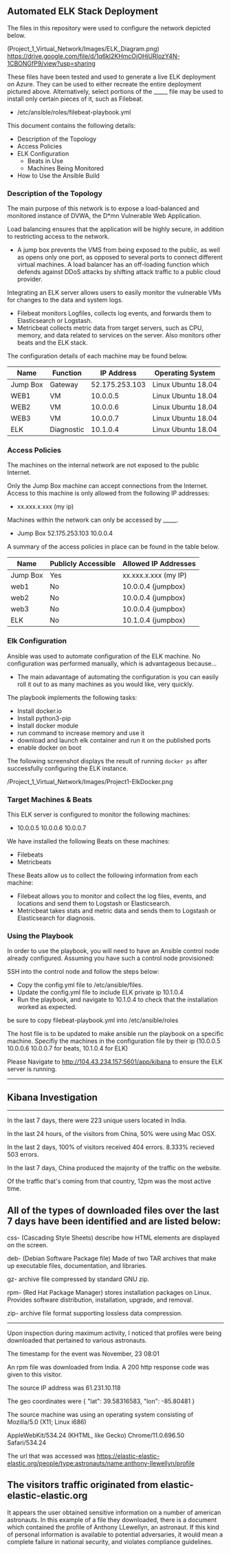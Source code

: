 ## Automated ELK Stack Deployment

The files in this repository were used to configure the network depicted below.

(Project_1_Virtual_Network/Images/ELK_Diagram.png)  https://drive.google.com/file/d/1q6kl2KHmcOjOHiURIozY4N-1CBONGfP9/view?usp=sharing

These files have been tested and used to generate a live ELK deployment on Azure. They can be used to either recreate the entire deployment pictured above. Alternatively, select portions of the _____ file may be used to install only certain pieces of it, such as Filebeat.

  - /etc/ansible/roles/filebeat-playbook.yml

This document contains the following details:
- Description of the Topology
- Access Policies
- ELK Configuration
  - Beats in Use
  - Machines Being Monitored
- How to Use the Ansible Build


### Description of the Topology

The main purpose of this network is to expose a load-balanced and monitored instance of DVWA, the D*mn Vulnerable Web Application.

Load balancing ensures that the application will be highly secure, in addition to restricting access to the network.
-  A jump box prevents the VMS from being exposed to the public, as well as opens only one port, as opposed to several ports to connect different virtual machines.
A load balancer has an off-loading function which defends against DDoS attacks by shifting attack traffic to a public cloud provider.

Integrating an ELK server allows users to easily monitor the vulnerable VMs for changes to the data and system logs.
- Filebeat monitors Logfiles, collects log events, and forwards them to Elasticsearch or Logstash.
- Metricbeat collects metric data from target servers, such as CPU, memory, and data related to services on the server. Also monitors other beats and the ELK stack.

The configuration details of each machine may be found below.


| Name     | Function | IP Address   | Operating System  |
|----------|----------|------------  |------------------ |
| Jump Box | Gateway  |52.175.253.103| Linux Ubuntu 18.04|
| WEB1     |  VM      | 10.0.0.5     | Linux Ubuntu 18.04|
| WEB2     |  VM      | 10.0.0.6     | Linux Ubuntu 18.04|
| WEB3     |  VM      | 10.0.0.7     | Linux Ubuntu 18.04|
| ELK      |Diagnostic| 10.1.0.4     | Linux Ubuntu 18.04|
### Access Policies

The machines on the internal network are not exposed to the public Internet. 

Only the Jump Box machine can accept connections from the Internet. Access to this machine is only allowed from the following IP addresses:
-  xx.xxx.x.xxx (my ip)

Machines within the network can only be accessed by _____.
- Jump Box 52.175.253.103 10.0.0.4


A summary of the access policies in place can be found in the table below.

| Name     | Publicly Accessible | Allowed IP Addresses |
|----------|---------------------|----------------------|
| Jump Box |     Yes             | xx.xxx.x.xxx (my IP) |
| web1     |     No              |  10.0.0.4  (jumpbox) |
| web2     |     No              |  10.0.0.4  (jumpbox) |
| web3     |     No              |  10.0.0.4  (jumpbox) |
| ELK      |     No              |  10.1.0.4  (jumpbox) |
### Elk Configuration

Ansible was used to automate configuration of the ELK machine. No configuration was performed manually, which is advantageous because...
- The main adavantage of automating the configuration is you can easily roll it out to as many machines as you would like, very quickly.

The playbook implements the following tasks:
- Install docker.io
- Install python3-pip
- Install docker module
- run command to increase memory and use it
- download and launch elk container and run it on the published ports
- enable docker on boot

The following screenshot displays the result of running `docker ps` after successfully configuring the ELK instance.

 /Project_1_Virtual_Network/Images/Project1-ElkDocker.png

### Target Machines & Beats
This ELK server is configured to monitor the following machines:
- 10.0.0.5
  10.0.0.6
  10.0.0.7

We have installed the following Beats on these machines:
- Filebeats
- Metricbeats

These Beats allow us to collect the following information from each machine:
- Filebeat allows you to monitor and collect the log files, events, and locations and send them to Logstash or Elasticsearch.
- Metricbeat takes stats and metric data and sends them to Logstash or Elasticsearch for diagnosis.

### Using the Playbook
In order to use the playbook, you will need to have an Ansible control node already configured. Assuming you have such a control node provisioned: 

SSH into the control node and follow the steps below:
- Copy the config.yml file to /etc/ansible/files.
- Update the config.yml file to include ELK private ip 10.1.0.4
- Run the playbook, and navigate to 10.1.0.4 to check that the installation worked as expected.

be sure to copy filebeat-playbook.yml into /etc/ansible/roles

The host file is to be updated to make ansible run the playbook on a specific machine. Specifiy the machines in the configuration file by their ip (10.0.0.5 10.0.0.6 10.0.0.7 for beats, 10.1.0.4 for ELK)

Please Navigate to http://104.43.234.157:5601/app/kibana to ensure the ELK server is running.

--------------------------------------------------------------------------------------------------------------------------------------------------------------------------------------

## Kibana Investigation

----------------------------------------------------------------------------------------------------------------------------------------------------------------------



In the last 7 days, there were 223 unique users located in India.


In the last 24 hours, of the visitors from China, 50% were using Mac OSX.


In the last 2 days, 100%  of visitors received 404 errors. 8.333% recieved 503 errors.


In the last 7 days, China produced the majority of the traffic on the website.


Of the traffic that's coming from that country, 12pm was the most active time.

All of the types of downloaded files over the last 7 days have been 
identified and are listed below:
-----------------------------------------------------------------------------------------------------------------------------------------------

css- (Cascading Style Sheets) describe how HTML elements are displayed on the screen.

deb- (Debian Software Package file) Made of two TAR archives that make up executable files, documentation, and libraries.

gz- archive file compressed by standard GNU zip.

rpm- (Red Hat Package Manager) stores installation packages on Linux. Provides software distribution, installation, upgrade, and removal.

zip- archive file format supporting lossless data compression.

--------------------------------------------------------------------------------------------------------------------

Upon inspection during maximum activity, I noticed that profiles were being downloaded that pertained to various astronauts. 

The timestamp for the event was November, 23 08:01

An rpm file was downloaded from India. A 200 http response code was given to this visitor.

The source IP address was 61.231.10.118

The geo coordinates were  { "lat": 39.58316583, "lon": -85.80481 }

The source machine was using an operating system consisting of  Mozilla/5.0 (X11; Linux i686) 

AppleWebKit/534.24 (KHTML, like Gecko) Chrome/11.0.696.50 Safari/534.24

The url that was accessed was https://elastic-elastic-elastic.org/people/type:astronauts/name:anthony-llewellyn/profile

The visitors traffic originated from elastic-elastic-elastic.org
----------------------------------------------------------------------------------------------------------------------------------------------------

It appears the user obtained sensitive information on a number of american astronauts. In this example of a file they downloaded, there is a document which contained the profile of Anthony LLewellyn, an astronaut. If this kind of personal information is available to potential adversaries, it would mean a complete failure in national security, and violates compliance guidelines.  


